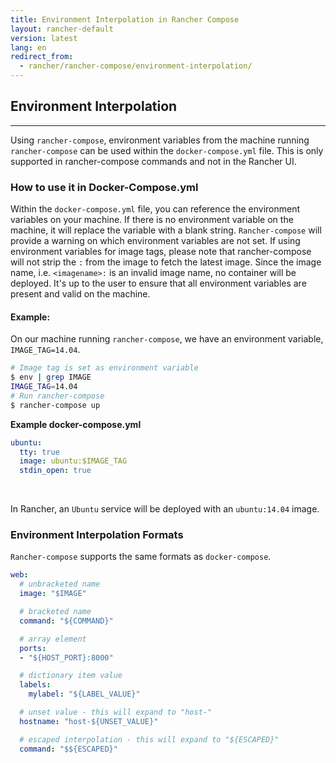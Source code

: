 ```yaml
---
title: Environment Interpolation in Rancher Compose
layout: rancher-default
version: latest
lang: en
redirect_from:
  - rancher/rancher-compose/environment-interpolation/
---
```


## Environment Interpolation 
---

Using `rancher-compose`, environment variables from the machine running `rancher-compose` can be used within the `docker-compose.yml` file. This is only supported in rancher-compose commands and not in the Rancher UI.  

### How to use it in Docker-Compose.yml

Within the `docker-compose.yml` file, you can reference the environment variables on your machine. If there is no environment variable on the machine, it will replace the variable with a blank string. `Rancher-compose` will provide a warning on which environment variables are not set.  If using environment variables for image tags, please note that rancher-compose will not strip the `:` from the image to fetch the latest image. Since the image name, i.e. `<imagename>:` is an invalid image name, no container will be deployed. It's up to the user to ensure that all environment variables are present and valid on the machine. 

#### Example:

On our machine running `rancher-compose`, we have an environment variable, `IMAGE_TAG=14.04`. 

```bash
# Image tag is set as environment variable
$ env | grep IMAGE
IMAGE_TAG=14.04
# Run rancher-compose
$ rancher-compose up
```

**Example docker-compose.yml**

```yaml
ubuntu:
  tty: true
  image: ubuntu:$IMAGE_TAG
  stdin_open: true
```

<br>

In Rancher, an `Ubuntu` service will be deployed with an `ubuntu:14.04` image. 

### Environment Interpolation Formats

`Rancher-compose` supports the same formats as `docker-compose`. 

```yaml
web:
  # unbracketed name
  image: "$IMAGE"

  # bracketed name
  command: "${COMMAND}"

  # array element
  ports:
  - "${HOST_PORT}:8000"

  # dictionary item value 
  labels:
    mylabel: "${LABEL_VALUE}"

  # unset value - this will expand to "host-"
  hostname: "host-${UNSET_VALUE}"

  # escaped interpolation - this will expand to "${ESCAPED}"
  command: "$${ESCAPED}"
```